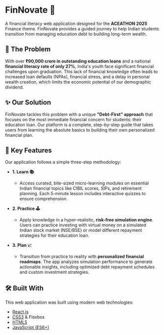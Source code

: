 # FinNovate 💸

A financial literacy web application designed for the **ACEATHON 2025** Finance theme. FinNovate provides a guided journey to help Indian students transition from managing education debt to building long-term wealth.

## 🎯 The Problem
With over **₹90,000 crore in outstanding education loans** and a national **financial literacy rate of only 27%**, India's youth face significant financial challenges upon graduation. This lack of financial knowledge often leads to increased loan defaults (NPAs), financial stress, and a delay in personal wealth creation, which limits the economic potential of our demographic dividend.

## ✨ Our Solution
FinNovate tackles this problem with a unique **"Debt-First" approach** that focuses on the most immediate financial concern for students: their education loan. Our platform is a complete, step-by-step guide that takes users from learning the absolute basics to building their own personalized financial plan.

## 🚀 Key Features
Our application follows a simple three-step methodology:

* **1. Learn 📚**
    * Access curated, bite-sized micro-learning modules on essential Indian financial topics like CIBIL scores, SIPs, and retirement planning. Each 5-minute lesson includes interactive quizzes to ensure comprehension.

* **2. Practice 🕹️**
    * Apply knowledge in a hyper-realistic, **risk-free simulation engine**. Users can practice investing with virtual money on a simulated Indian stock market (NSE/BSE) or model different repayment strategies for their education loan.

* **3. Plan 📈**
    * Transition from practice to reality with **personalized financial roadmaps**. The app analyzes simulation performance to generate actionable insights, including optimized debt repayment schedules and custom investment strategies.

## 🛠️ Built With
This web application was built using modern web technologies:
* [React.js](https://reactjs.org/)
* [CSS3](https://en.wikipedia.org/wiki/CSS) & Flexbox
* [HTML5](https://en.wikipedia.org/wiki/HTML5)
* [JavaScript (ES6+)](https://www.javascript.com/)
